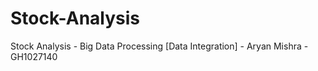 # Stock-Analysis
Stock Analysis - Big Data Processing [Data Integration] - Aryan Mishra - GH1027140
